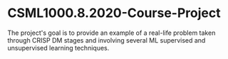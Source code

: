 # CSML1000.8.2020-Course-Project
The project's goal is to provide an example of a real-life problem taken through CRISP DM stages and involving several ML supervised and unsupervised learning techniques.
